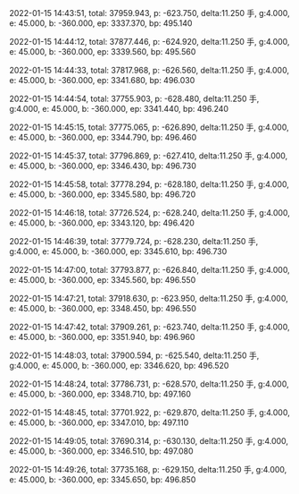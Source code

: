 2022-01-15 14:43:51, total: 37959.943, p: -623.750, delta:11.250 手, g:4.000, e: 45.000, b: -360.000, ep: 3337.370, bp: 495.140

2022-01-15 14:44:12, total: 37877.446, p: -624.920, delta:11.250 手, g:4.000, e: 45.000, b: -360.000, ep: 3339.560, bp: 495.560

2022-01-15 14:44:33, total: 37817.968, p: -626.560, delta:11.250 手, g:4.000, e: 45.000, b: -360.000, ep: 3341.680, bp: 496.030

2022-01-15 14:44:54, total: 37755.903, p: -628.480, delta:11.250 手, g:4.000, e: 45.000, b: -360.000, ep: 3341.440, bp: 496.240

2022-01-15 14:45:15, total: 37775.065, p: -626.890, delta:11.250 手, g:4.000, e: 45.000, b: -360.000, ep: 3344.790, bp: 496.460

2022-01-15 14:45:37, total: 37796.869, p: -627.410, delta:11.250 手, g:4.000, e: 45.000, b: -360.000, ep: 3346.430, bp: 496.730

2022-01-15 14:45:58, total: 37778.294, p: -628.180, delta:11.250 手, g:4.000, e: 45.000, b: -360.000, ep: 3345.580, bp: 496.720

2022-01-15 14:46:18, total: 37726.524, p: -628.240, delta:11.250 手, g:4.000, e: 45.000, b: -360.000, ep: 3343.120, bp: 496.420

2022-01-15 14:46:39, total: 37779.724, p: -628.230, delta:11.250 手, g:4.000, e: 45.000, b: -360.000, ep: 3345.610, bp: 496.730

2022-01-15 14:47:00, total: 37793.877, p: -626.840, delta:11.250 手, g:4.000, e: 45.000, b: -360.000, ep: 3345.560, bp: 496.550

2022-01-15 14:47:21, total: 37918.630, p: -623.950, delta:11.250 手, g:4.000, e: 45.000, b: -360.000, ep: 3348.450, bp: 496.550

2022-01-15 14:47:42, total: 37909.261, p: -623.740, delta:11.250 手, g:4.000, e: 45.000, b: -360.000, ep: 3351.940, bp: 496.960

2022-01-15 14:48:03, total: 37900.594, p: -625.540, delta:11.250 手, g:4.000, e: 45.000, b: -360.000, ep: 3346.620, bp: 496.520

2022-01-15 14:48:24, total: 37786.731, p: -628.570, delta:11.250 手, g:4.000, e: 45.000, b: -360.000, ep: 3348.710, bp: 497.160

2022-01-15 14:48:45, total: 37701.922, p: -629.870, delta:11.250 手, g:4.000, e: 45.000, b: -360.000, ep: 3347.010, bp: 497.110

2022-01-15 14:49:05, total: 37690.314, p: -630.130, delta:11.250 手, g:4.000, e: 45.000, b: -360.000, ep: 3346.510, bp: 497.080

2022-01-15 14:49:26, total: 37735.168, p: -629.150, delta:11.250 手, g:4.000, e: 45.000, b: -360.000, ep: 3345.650, bp: 496.850